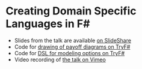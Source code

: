 Creating Domain Specific Languages in F#
========================================

 * Slides from the talk are available [on SlideShare](http://www.slideshare.net/tomaspfb/dsls)
 * Code for [drawing of payoff diagrams on TryF#](http://www.tryfsharp.org/create/tomasp/options.fsx)
 * Code for [DSL for modeling options on TryF#](http://www.tryfsharp.org/create/tomasp/dsl-options.fsx)
 * Video recording of [the talk on Vimeo](http://vimeo.com/60546839)
